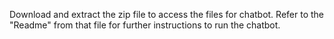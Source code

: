 Download and extract the zip file to access the files for chatbot. 
Refer to the "Readme" from that file for further instructions to run the chatbot.
